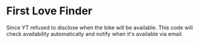 # First Love Finder

Since YT refused to disclose when the bike will be available.
This code will check availability automatically and notify when it's available
via email.
